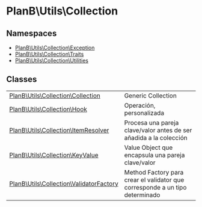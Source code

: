 
                                                                                                                                            
    
# PlanB\Utils\Collection

## Namespaces
- [PlanB\Utils\Collection\Exception](../../PlanB/Utils/Collection/Exception.md)
- [PlanB\Utils\Collection\Traits](../../PlanB/Utils/Collection/Traits.md)
- [PlanB\Utils\Collection\Utilities](../../PlanB/Utils/Collection/Utilities.md)


## Classes
| | |
| --- | --- |
| [PlanB\Utils\Collection\Collection](../../PlanB/Utils/Collection/Collection.md) | Generic Collection |
| [PlanB\Utils\Collection\Hook](../../PlanB/Utils/Collection/Hook.md) | Operación, personalizada |
| [PlanB\Utils\Collection\ItemResolver](../../PlanB/Utils/Collection/ItemResolver.md) | Procesa una pareja clave/valor antes de ser añadida a la colección |
| [PlanB\Utils\Collection\KeyValue](../../PlanB/Utils/Collection/KeyValue.md) | Value Object que encapsula una pareja clave/valor |
| [PlanB\Utils\Collection\ValidatorFactory](../../PlanB/Utils/Collection/ValidatorFactory.md) | Method Factory para crear el validator que corresponde a un tipo determinado |






                                                                                                                                                                                                                                                                                                                                                                                                            
    
                                                                                                                                                                                                                                                                             
                